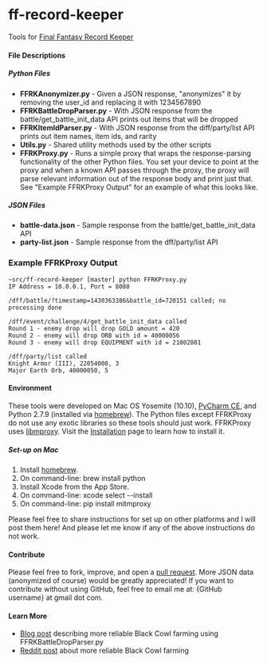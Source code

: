 # ff-record-keeper
Tools for [Final Fantasy Record Keeper][1]

#### File Descriptions
##### Python Files
* **FFRKAnonymizer.py** - Given a JSON response, "anonymizes" it by removing the user_id and replacing it with 1234567890
* **FFRKBattleDropParser.py** - With JSON response from the battle/get_battle_init_data API prints out items that will be dropped
* **FFRKItemIdParser.py** - With JSON response from the diff/party/list API prints out item names, item ids, and rarity
* **Utils.py** - Shared utility methods used by the other scripts
* **FFRKProxy.py** - Runs a simple proxy that wraps the response-parsing functionality of the other Python files. You set your
device to point at the proxy and when a known API passes through the proxy, the proxy will parse relevant information out of the 
response body and print just that. See "Example FFRKProxy Output" for an example of what this looks like.

##### JSON Files
* **battle-data.json** - Sample response from the battle/get_battle_init_data API
* **party-list.json** - Sample response from the dff/party/list API

### Example FFRKProxy Output
    ~src/ff-record-keeper [master] python FFRKProxy.py
    IP Address = 10.0.0.1, Port = 8080
    
    /dff/battle/?timestamp=1430363386&battle_id=720151 called; no processing done
    
    /dff/event/challenge/4/get_battle_init_data called
    Round 1 - enemy drop will drop GOLD amount = 420
    Round 2 - enemy will drop ORB with id = 40000056
    Round 3 - enemy will drop EQUIPMENT with id = 21002001
    
    /dff/party/list called
    Knight Armor (III), 22054008, 3
    Major Earth Orb, 40000050, 5

#### Environment
These tools were developed on Mac OS Yosemite (10.10), [PyCharm CE][4], and Python 2.7.9 (installed via [homebrew][5]). 
The Python files except FFRKProxy do not use any exotic libraries so these tools should just work.
FFRKProxy uses [libmproxy][7]. Visit the [Installation][8] page to learn how to install it.

##### Set-up on Mac
1. Install [homebrew][5].
2. On command-line: brew install python
3. Install Xcode from the App Store.
4. On command-line: xcode select --install
5. On command-line: pip install mitmproxy

Please feel free to share instructions for set up on other platforms and I will post them here! And please let me know
if any of the above instructions do not work.

#### Contribute
Please feel free to fork, improve, and open a [pull request][6]. More JSON data (anonymized of course) would be greatly appreciated! If you want to contribute without using GitHub, feel free to email me at: {GitHub username} at gmail dot com.

#### Learn More
* [Blog post][2] describing more reliable Black Cowl farming using FFRKBattleDropParser.py
* [Reddit post][3] about more reliable Black Cowl farming

[1]: http://www.finalfantasyrecordkeeper.com/
[2]: http://mark.gg/2015/04/18/peeking-into-final-fantasy-record-keeper/
[3]: https://www.reddit.com/r/FFRecordKeeper/comments/332buz/method_to_more_reliably_farm_black_cowls_or_any/
[4]: https://www.jetbrains.com/pycharm/
[5]: http://brew.sh/
[6]: https://help.github.com/articles/using-pull-requests/
[7]: https://mitmproxy.org/doc/scripting/libmproxy.html
[8]: https://mitmproxy.org/doc/install.html
